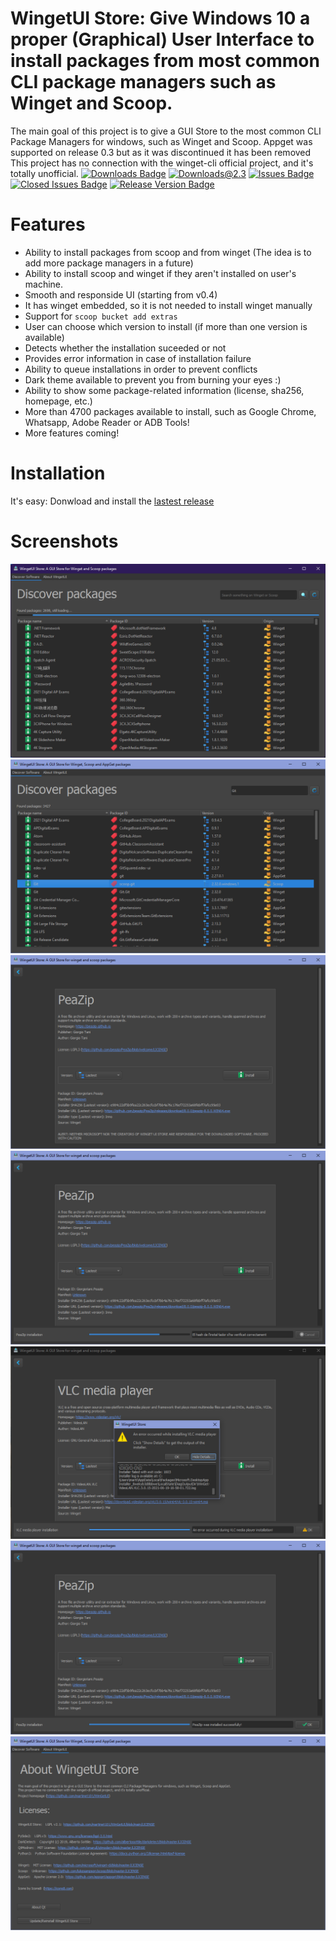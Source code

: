 # WingetUI Store: Give Windows 10 a proper (Graphical) User Interface to install packages from most common CLI package managers such as Winget and Scoop.
The main goal of this project is to give a GUI Store to the most common CLI Package Managers for windows, such as Winget and Scoop. Appget was supported on release 0.3 but as it was discontinued it has been removed
This project has no connection with the winget-cli official project, and it's totally unofficial.
[![Downloads Badge](https://img.shields.io/github/downloads/martinet101/WinGetUI/total.svg?style=for-the-badge)](https://github.com/martinet101/ElevenClock/releases)
[![Downloads@2.3](https://img.shields.io/github/downloads/martinet101/WinGetUI/latest/total?style=for-the-badge)](https://github.com/martinet101/ElevenClock/releases/latest) 
[![Issues Badge](https://img.shields.io/github/issues/martinet101/WinGetUI?style=for-the-badge)](https://github.com/martinet101/ElevenClock/issues)
[![Closed Issues Badge](https://img.shields.io/github/issues-closed/martinet101/WinGetUI?style=for-the-badge)](https://github.com/martinet101/ElevenClock/issues?q=is%3Aissue+is%3Aclosed)
[![Release Version Badge](https://img.shields.io/github/v/release/martinet101/WinGetUI?style=for-the-badge)](https://github.com/martinet101/ElevenClock/releases/latest)

# Features
 - Ability to install packages from scoop and from winget (The idea is to add more package managers in a future)
 - Ability to install scoop and winget if they aren't installed on user's machine.
 - Smooth and responside UI (starting from v0.4)
 - It has winget embedded, so it is not needed to install winget manually
 - Support for `scoop bucket add extras`
 - User can choose which version to install (if more than one version is available)
 - Detects whether the installation suceeded or not
 - Provides error information in case of installation failure
 - Ability to queue installations in order to prevent conflicts
 - Dark theme available to prevent you from burning your eyes :)
 - Ability to show some package-related information (license, sha256, homepage, etc.)
 - More than 4700 packages available to install, such as Google Chrome, Whatsapp, Adobe Reader or ADB Tools!
 - More features coming!


# Installation
It's easy: Donwload and install the <a href="https://github.com/martinet101/WinGetUI/releases">lastest release</a>


# Screenshots
![alt text](/media/winget_1.png)
![alt text](/media/winget_2.png)
![alt text](/media/winget_3.png)
![alt text](/media/winget_4.png)
![alt text](/media/winget_6.png)
![alt text](/media/winget_5.png)
![alt text](/media/winget_7.png)
